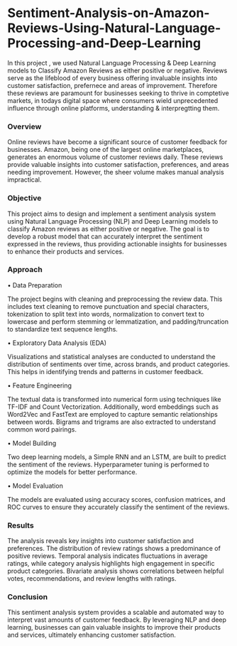 # Sentiment-Analysis-on-Amazon-Reviews-Using-Natural-Language-Processing-and-Deep-Learning
In this project , we used Natural Language Processing & Deep Learning models to Classify Amazon Reviews as either positive or negative. Reviews serve as the lifeblood of every business offering invaluable insights into customer satisfaction, prefernece and areas of improvement. Therefore these reviews are paramount for businesses seeking to thrive in comptetive markets, in todays digital space where consumers wield unprecedented influence through online platforms, understanding & interpregtting them. 

### Overview

Online reviews have become a significant source of customer feedback for businesses. Amazon, being one of the largest online marketplaces, generates an enormous volume of customer reviews daily. These reviews provide valuable insights into customer satisfaction, preferences, and areas needing improvement. However, the sheer volume makes manual analysis impractical.

### Objective

This project aims to design and implement a sentiment analysis system using Natural Language Processing (NLP) and Deep Learning models to classify Amazon reviews as either positive or negative. The goal is to develop a robust model that can accurately interpret the sentiment expressed in the reviews, thus providing actionable insights for businesses to enhance their products and services.

### Approach

•	Data Preparation

The project begins with cleaning and preprocessing the review data. This includes text cleaning to remove punctuation and special characters, tokenization to split text into words, normalization to convert text to lowercase and perform stemming or lemmatization, and padding/truncation to standardize text sequence lengths.

•	Exploratory Data Analysis (EDA)

Visualizations and statistical analyses are conducted to understand the distribution of sentiments over time, across brands, and product categories. This helps in identifying trends and patterns in customer feedback.

•	Feature Engineering

The textual data is transformed into numerical form using techniques like TF-IDF and Count Vectorization. Additionally, word embeddings such as Word2Vec and FastText are employed to capture semantic relationships between words. Bigrams and trigrams are also extracted to understand common word pairings.

•	Model Building 

Two deep learning models, a Simple RNN and an LSTM, are built to predict the sentiment of the reviews. Hyperparameter tuning is performed to optimize the models for better performance.

•	Model Evaluation

The models are evaluated using accuracy scores, confusion matrices, and ROC curves to ensure they accurately classify the sentiment of the reviews.

### Results

The analysis reveals key insights into customer satisfaction and preferences. The distribution of review ratings shows a predominance of positive reviews. Temporal analysis indicates fluctuations in average ratings, while category analysis highlights high engagement in specific product categories. Bivariate analysis shows correlations between helpful votes, recommendations, and review lengths with ratings.

### Conclusion

This sentiment analysis system provides a scalable and automated way to interpret vast amounts of customer feedback. By leveraging NLP and deep learning, businesses can gain valuable insights to improve their products and services, ultimately enhancing customer satisfaction.
